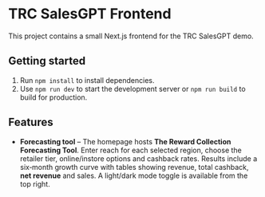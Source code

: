 # TRC SalesGPT Frontend
This project contains a small Next.js frontend for the TRC SalesGPT demo.

## Getting started

1. Run `npm install` to install dependencies.
2. Use `npm run dev` to start the development server or `npm run build` to build for production.

## Features

- **Forecasting tool** – The homepage hosts **The Reward Collection Forecasting Tool**. Enter reach for each selected region, choose the retailer tier, online/instore options and cashback rates. Results include a six‑month growth curve with tables showing revenue, total cashback, **net revenue** and sales. A light/dark mode toggle is available from the top right.
